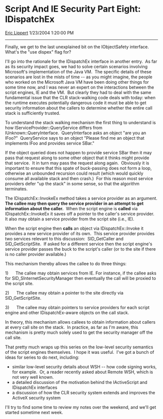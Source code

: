 <div id="page">

# Script And IE Security Part Eight: IDispatchEx

[Eric Lippert](https://social.msdn.microsoft.com/profile/Eric%20Lippert) 1/23/2004 1:20:00 PM

-----

<div id="content">

<span>Finally, we get to the last unexplained bit on the </span><span>IObjectSafety</span><span> interface.<span>  </span>What's the "use dispex" flag for? </span>

<span></span>

<span>I'll go into the rationale for the </span><span>IDispatchEx</span><span> interface in another entry.<span>  </span>As far as its security impact goes, we had to solve certain scenarios involving Microsoft's implementation of the Java VM.  The specific details of these scenarios are lost in the mists of time -- as you might imagine, the people who worked on the Microsoft Java VM have been doing other things for some time now, and I was never an expert on the interactions between the script engines, IE and the VM.<span>  </span>But clearly they had to deal with the same fundamental issue that the CLR stack-walking code deals with today: when the runtime executes potentially dangerous code it must be able to get security information about the callers to determine whether the entire call stack is sufficiently trusted. </span>

<span>To understand the stack walking mechanism the first thing to understand is how </span><span>IServiceProvider::QueryService</span><span> differs from </span><span>IUnknown::QueryInterface</span><span>.  </span><span>QueryInterface</span><span> asks an object "are you an </span><span>IFoo</span><span>?"  </span><span>QueryService</span><span> says to an object "Please find me an object that implements </span><span>IFoo</span><span> and provides service </span><span>SBar</span><span>."  </span>

<span>If the object queried does not happen to provide service </span><span>SBar</span><span> then it may pass that request along to some other object that it thinks might provide that service.  It in turn may pass the request along again.  Obviously it is important to ensure that this spate of buck-passing does not form a loop, otherwise an unbounded recursion could result (which would quickly consume all available stack and then crash.)  For this reason most service providers defer "up the stack" in some sense, so that the algorithm terminates.</span>

<span>The </span><span>IDispatchEx::InvokeEx</span><span> method takes a service provider as an argument. **<span>The callee may then query the service provider in an attempt to get information about the caller.</span>**  When the script engine is **<span>called</span>** via </span><span>IDispatchEx::InvokeEx</span><span> it saves off a pointer to the caller's service provider.  It also may obtain a service provider from the script site (i.e., IE).</span>

<span>When the script engine then **<span>calls</span>** an object via </span><span>IDispatchEx::Invoke</span><span> it provides a new service provider of its own.  This service provider provides two services relevant to this discussion:  </span><span>SID\_GetCaller</span><span> and </span><span>SID\_GetScriptSite</span><span>.  If asked for a different service then the script engine's service provider passes the buck to the script's caller (or to the site if there is no caller provider available.)</span>

<span>This mechanism thereby allows the callee to do three things:</span>

<span>1)</span><span>      </span><span>The callee may obtain services from IE. For instance, if the callee asks for </span><span>SID\_SInternetSecurityManager</span>*<span> </span>*<span>then eventually the call will be proxied to the script site. </span>

<span>2)</span><span>      </span><span>The callee may obtain a pointer to the site directly via </span><span>SID\_GetScriptSite</span><span>.</span>

<span>3)</span><span>      </span><span>The callee may obtain pointers to service providers for each script engine and other </span><span>IDispatchEx</span><span>-aware objects on the call stack.</span>

<span>In theory, this mechanism allows callees to obtain information about callers at every call site on the stack.<span>  </span>In practice, as far as I'm aware, this mechanism is pretty much solely used to get the security manager off the call site. </span>

<div>

<span></span>

</div>

<span></span>

<span>That pretty much wraps up this series on the low-level security semantics of the script engines themselves.<span>  </span>I hope it was useful.<span>  </span>I've got a bunch of ideas for series to do next, including: </span>

<span></span>

  - <span>similar low-level security details about WSH -- how code signing works, for example.<span>  </span>Or, a reader recently asked about Remote WSH, which is not very well known.</span>
  - <span>a detailed discussion of the motivation behind the IActiveScript and IDispatchEx interfaces</span>
  - <span>a discussion of how the CLR security system extends and improves the ActiveX security system </span>

<span></span>

<span>I'll try to find some time to review my notes over the weekend, and we'll get started sometime next week.</span>

</div>

</div>

